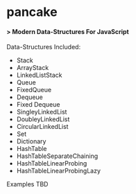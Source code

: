 # pancake
#### > Modern Data-Structures For JavaScript

Data-Structures Included:

* Stack
* ArrayStack
* LinkedListStack
* Queue
* FixedQueue
* Dequeue
* Fixed Dequeue
* SingleyLinkedList
* DoubleyLinkedList
* CircularLinkedList
* Set
* Dictionary
* HashTable
* HashTableSeparateChaining
* HashTableLinearProbing
* HashTableLinearProbingLazy

Examples TBD
